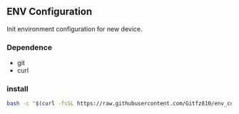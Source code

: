 ## ENV Configuration
Init environment configuration for new device.

### Dependence
- git
- curl

### install
```bash
bash -c "$(curl -fsSL https://raw.githubusercontent.com/Gitfz810/env_conf/master/init.sh)"
```